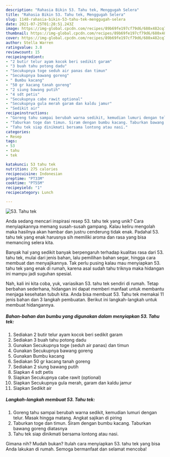 ```yaml
---
description: "Rahasia Bikin 53. Tahu tek, Menggugah Selera"
title: "Rahasia Bikin 53. Tahu tek, Menggugah Selera"
slug: 1148-rahasia-bikin-53-tahu-tek-menggugah-selera
date: 2021-07-25T01:28:51.243Z
image: https://img-global.cpcdn.com/recipes/89b69fe197cf79d6/680x482cq70/53-tahu-tek-foto-resep-utama.jpg
thumbnail: https://img-global.cpcdn.com/recipes/89b69fe197cf79d6/680x482cq70/53-tahu-tek-foto-resep-utama.jpg
cover: https://img-global.cpcdn.com/recipes/89b69fe197cf79d6/680x482cq70/53-tahu-tek-foto-resep-utama.jpg
author: Stella Warren
ratingvalue: 3.8
reviewcount: 15
recipeingredient:
- "2 butir telur ayam kocok beri sedikit garam"
- "3 buah tahu potong dadu"
- "Secukupnya toge seduh air panas dan timun"
- "Secukupnya bawang goreng"
- " Bumbu kacang"
- "50 gr kacang tanah goreng"
- "2 siung bawang putih"
- "4 sdt petis"
- "Secukupnya cabe rawit optional"
- "Secukupnya gula merah garam dan kaldu jamur"
- "Sedikit air"
recipeinstructions:
- "Goreng tahu sampai berubah warna sedikit, kemudian lumuri dengan telur. Masak hingga matang. Angkat sajikan di piring"
- "Taburkan toge dan timun. Siram dengan bumbu kacang. Taburkan bawang goreng diatasnya"
- "Tahu tek siap dinikmati bersama lontong atau nasi."
categories:
- Resep
tags:
- 53
- tahu
- tek

katakunci: 53 tahu tek 
nutrition: 275 calories
recipecuisine: Indonesian
preptime: "PT33M"
cooktime: "PT55M"
recipeyield: "1"
recipecategory: Lunch

---
```



![53. Tahu tek](https://img-global.cpcdn.com/recipes/89b69fe197cf79d6/680x482cq70/53-tahu-tek-foto-resep-utama.jpg)

Anda sedang mencari inspirasi resep 53. tahu tek yang unik? Cara menyiapkannya memang susah-susah gampang. Kalau keliru mengolah maka hasilnya akan hambar dan justru cenderung tidak enak. Padahal 53. tahu tek yang enak harusnya sih memiliki aroma dan rasa yang bisa memancing selera kita.

Banyak hal yang sedikit banyak berpengaruh terhadap kualitas rasa dari 53. tahu tek, mulai dari jenis bahan, lalu pemilihan bahan segar, hingga cara membuat dan menyajikannya. Tak perlu pusing kalau mau menyiapkan 53. tahu tek yang enak di rumah, karena asal sudah tahu triknya maka hidangan ini mampu jadi suguhan spesial.




Nah, kali ini kita coba, yuk, variasikan 53. tahu tek sendiri di rumah. Tetap berbahan sederhana, hidangan ini dapat memberi manfaat untuk membantu menjaga kesehatan tubuh kita. Anda bisa membuat 53. Tahu tek memakai 11 jenis bahan dan 3 langkah pembuatan. Berikut ini langkah-langkah untuk membuat hidangannya.

<!--inarticleads1-->

##### Bahan-bahan dan bumbu yang digunakan dalam menyiapkan 53. Tahu tek:

1. Sediakan 2 butir telur ayam kocok beri sedikit garam
1. Sediakan 3 buah tahu potong dadu
1. Gunakan Secukupnya toge (seduh air panas) dan timun
1. Gunakan Secukupnya bawang goreng
1. Gunakan  Bumbu kacang
1. Sediakan 50 gr kacang tanah goreng
1. Sediakan 2 siung bawang putih
1. Siapkan 4 sdt petis
1. Siapkan Secukupnya cabe rawit (optional)
1. Siapkan Secukupnya gula merah, garam dan kaldu jamur
1. Siapkan Sedikit air




<!--inarticleads2-->

##### Langkah-langkah membuat 53. Tahu tek:

1. Goreng tahu sampai berubah warna sedikit, kemudian lumuri dengan telur. Masak hingga matang. Angkat sajikan di piring
1. Taburkan toge dan timun. Siram dengan bumbu kacang. Taburkan bawang goreng diatasnya
1. Tahu tek siap dinikmati bersama lontong atau nasi.




Gimana nih? Mudah bukan? Itulah cara menyiapkan 53. tahu tek yang bisa Anda lakukan di rumah. Semoga bermanfaat dan selamat mencoba!

